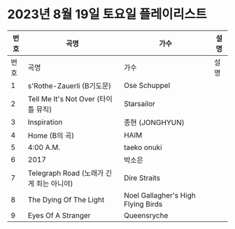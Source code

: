 # 2023년 8월 19일 토요일 플레이리스트

| 번호 | 곡명 | 가수 | 설명 |
|------|------|------|------|
| 번호 | 곡명 | 가수 | 설명 |
| 1 | s'Rothe-Zauerli (B기도문) | Ose Schuppel |  |
| 2 | Tell Me It's Not Over (타이틀 뮤직) | Starsailor |  |
| 3 | Inspiration | 종현 (JONGHYUN) |  |
| 4 | Home (B의 곡) | HAIM |  |
| 5 | 4:00 A.M. | taeko onuki |  |
| 6 | 2017 | 박소은 |  |
| 7 | Telegraph Road (노래가 긴 게 죄는 아니야) | Dire Straits |  |
| 8 | The Dying Of The Light | Noel Gallagher's High Flying Birds |  |
| 9 | Eyes Of A Stranger | Queensryche |  |
